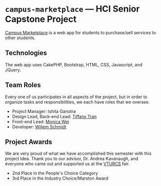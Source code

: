 # `campus-marketplace` — HCI Senior Capstone Project

[Campus Marketplace][cm] is a web app for students to purchase/sell services
to other students.

## Technologies

The web app uses CakePHP, Bootstrap, HTML, CSS, Javascript, and
JQuery.

## Team Roles

Every one of us participates in all aspects of the project, but in order to
organize tasks and responsibilities, we each have roles that we oversee.

* Project Manager: Ishita Ganotra
* Design Lead, Back-end Lead: [Tiffany Tran][veradaisy]
* Front-end Lead: [Monica Wei][monicawei]
* Developer: [Willem Schmidt][schmidtwh]

## Project Awards

We are very proud of what we have accomplished this semester with this project idea. Thank you to our advisor, Dr. Andrea Kavanaugh, and everyone who came out and supported us at the [VTURCS][vturcs] fair.

* 2nd Place in the People's Choice Category
* 3rd Place in the Industry Choice/Marston Award

[cm]: http://mylamplighters.com/campus-marketplace/
[veradaisy]: https://github.com/VeraDaisy
[monicawei]: https://github.com/monicawei
[schmidtwh]: https://github.com/schmidtwh
[vturcs]: http://www.vturcs.cs.vt.edu/
